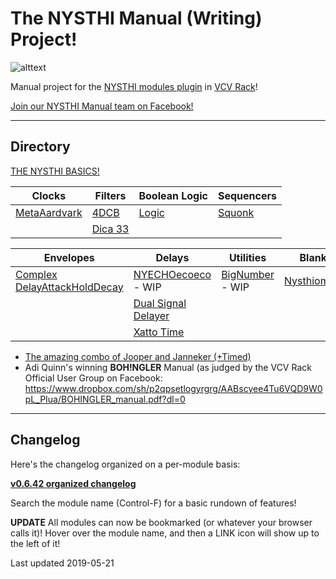 # The NYSTHI Manual (Writing) Project!

![alttext](./allmodules20190126.png)

Manual project for the [NYSTHI modules plugin](https://github.com/nysthi/nysthi) in [VCV Rack](https://vcvrack.com/)! 

[Join our NYSTHI Manual team on Facebook!](https://www.facebook.com/groups/nysthimanual/)

---

## Directory

[THE NYSTHI BASICS!](pages/basics/basics.md)


| **Clocks** | **Filters** | **Boolean Logic** | **Sequencers** |
|---|---|---|---|
| [MetaAardvark](pages/metaaardvark/metaaardvark.md) | [4DCB](pages/4dcb/4dcb.md) | [Logic](pages/logic/logic.md) | [Squonk](pages/squonk/squonk.md) |
|  | [Dica 33](pages/dica_33/dica_33.md) |  |  |

| **Envelopes** | **Delays** | **Utilities** | **Blanks** |
|---|---|---|---|
| [Complex DelayAttackHoldDecay](pages/complex_dahd/complex_dahd.md) | [NYECHOecoeco](pages/nyechoecoeco/nyechoecoeco.md) - WIP | [BigNumber](pages/bignumber/bignumber.md) - WIP | [Nysthiometer](pages/nysthiometer/nysthiometer.md) |
|  | [Dual Signal Delayer](pages/dualsignaldelayer/dualsignaldelayer.md) |  |  |
|  | [Xatto Time](pages/xatto_time/xatto_time.md) |  |  |

- [The amazing combo of Jooper and Janneker (+Timed)](pages/jooperjannekertimed/Jooper-Janneker-Janneker_timed.pdf)
- Adi Quinn's winning **BOH!NGLER** Manual (as judged by the VCV Rack Official User Group on Facebook:
https://www.dropbox.com/sh/p2qpsetlogyrgrg/AABscyee4Tu6VQD9W0pL_PIua/BOHINGLER_manual.pdf?dl=0

---
## Changelog
Here's the changelog organized on a per-module basis: 

**[v0.6.42 organized changelog](./changelog0.6.42_parsed.md)**

Search the module name (Control-F) for a basic rundown of features!

**UPDATE** All modules can now be bookmarked (or whatever your browser calls it)! Hover over the module name, and then a LINK icon will show up to the left of it!

Last updated 2019-05-21
